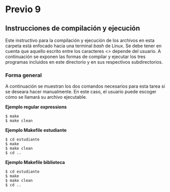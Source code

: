 # Previo 9
## Instrucciones de compilación y ejecución

Este instructivo para la compilación y ejecución de los archivos en esta carpeta está enfocado hacia una terminal _bash_ de Linux. Se debe tener en cuenta que aquello escrito entre los caracteres _<>_ depende del usuario. A continuación se exponen las formas de compilar y ejecutar los tres programas incluidos en este directorio y en sus respectivos subdirectorios.

### Forma general
 A continuación se muestran los dos comandos necesarios para esta tarea si se deseara hacer manualmente. En este caso, el usuario puede escoger cómo se llamará su archivo ejecutable.

**Ejemplo regular expressions**
 ```
 $ make
 $ make clean
 ```

**Ejemplo Makefile estudiante**
 ```
 $ cd estudiante
 $ make
 $ make clean
 $ cd ..
 ```

**Ejemplo Makefile biblioteca**
 ```
 $ cd estudiante
 $ make
 $ make clean
 $ cd ..
 ```
